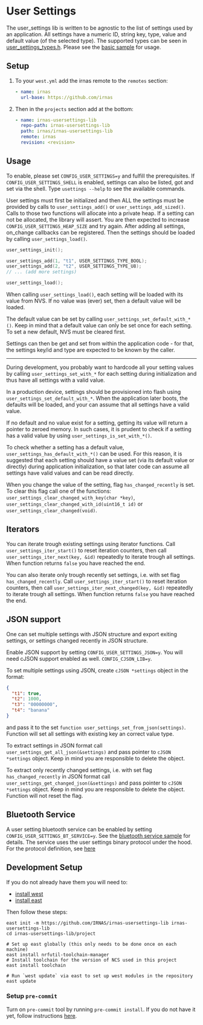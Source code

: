 # User Settings

The user_settings lib is written to be agnostic to the list of settings used by an application. All
settings have a numeric ID, string key, type, value and default value (of the selected type). The
supported types can be seen in
[user_settings_types.h](./user-settings/include/user_settings_types.h). Please see the
[basic sample](./samples/basic/) for usage.

## Setup

1. To your `west.yml` add the irnas remote to the `remotes` section:

   ```yaml
   - name: irnas
     url-base: https://github.com/irnas
   ```

2. Then in the `projects` section add at the bottom:

   ```yaml
   - name: irnas-usersettings-lib
     repo-path: irnas-usersettings-lib
     path: irnas/irnas-usersettings-lib
     remote: irnas
     revision: <revision>
   ```

## Usage

To enable, please set `CONFIG_USER_SETTINGS=y` and fulfill the prerequisites. If
`CONFIG_USER_SETTINGS_SHELL` is enabled, settings can also be listed, got and set via the shell.
Type `usettings --help` to see the available commands.

User settings must first be initialized and then ALL the settings must be provided by calls to
`user_settings_add()` or `user_settings_add_sized()`. Calls to those two functions will allocate
into a private heap. If a setting can not be allocated, the library will assert. You are then
expected to increase `CONFIG_USER_SETTINGS_HEAP_SIZE` and try again. After adding all settings,
on_change callbacks can be registered. Then the settings should be loaded by calling
`user_settings_load()`.

```c
user_settings_init();

user_settings_add(1, "t1", USER_SETTINGS_TYPE_BOOL);
user_settings_add(2, "t2", USER_SETTINGS_TYPE_U8);
// ... (add more settings)

user_settings_load();
```

When calling `user_settings_load()`, each setting will be loaded with its value from NVS. If no
value was (ever) set, then a default value will be loaded.

The default value can be set by calling `user_settings_set_default_with_*()`. Keep in mind that a
default value can only be set once for each setting. To set a new default, NVS must be cleared
first.

Settings can then be get and set from within the application code - for that, the settings key/id
and type are expected to be known by the caller.

---

During development, you probably want to hardcode all your setting values by calling
`user_settings_set_with_*` for each setting during initialization and thus have all settings with a
valid value.

In a production device, settings should be provisioned into flash using
`user_settings_set_default_with_*`. When the application later boots, the defaults will be loaded,
and your can assume that all settings have a valid value.

If no default and no value exist for a setting, getting its value will return a pointer to zeroed
memory. In such cases, it is prudent to check if a setting has a valid value by using
`user_settings_is_set_with_*()`.

To check whether a setting has a default value, `user_settings_has_default_with_*()` can be used.
For this reason, it is suggested that each setting should have a value set (via its default value or
directly) during application initialization, so that later code can assume all settings have valid
values and can be read directly.

When you change the value of the setting, flag `has_changed_recently` is set. To clear this flag
call one of the functions: `user_settings_clear_changed_with_key(char *key)`,
`user_settings_clear_changed_with_id(uint16_t id)` or `user_settings_clear_changed(void)`.

## Iterators

You can iterate trough existing settings using iterator functions. Call `user_settings_iter_start()`
to reset iteration counters, then call `user_settings_iter_next(key, &id)` repeatedly to iterate
trough all settings. When function returns `false` you have reached the end.

You can also iterate only trough recently set settings, i.e. with set flag `has_changed_recently`.
Call `user_settings_iter_start()` to reset iteration counters, then call
`user_settings_iter_next_changed(key, &id)` repeatedly to iterate trough all settings. When function
returns `false` you have reached the end.

## JSON support

One can set multiple settings with JSON structure and export exiting settings, or settings changed
recently in JSON structure.

Enable JSON support by setting `CONFIG_USER_SETTINGS_JSON=y`. You will need cJSON support enabled as
well. `CONFIG_CJSON_LIB=y`.

To set multiple settings using JSON, create `cJSON *settings` object in the format:

```json
{
  "t1": true,
  "t2": 1000,
  "t3": "00000000",
  "t4": "banana"
}
```

and pass it to the set `function user_settings_set_from_json(settings)`. Function will set all
settings with existing key an correct value type.

To extract settings in JSON format call `user_settings_get_all_json(&settings)` and pass pointer to
`cJSON *settings` object. Keep in mind you are responsible to delete the object.

To extract only recently changed settings, i.e. with set flag `has_changed_recently` in JSON format
call `user_settings_get_changed_json(&settings)` and pass pointer to `cJSON *settings` object. Keep
in mind you are responsible to delete the object. Function will not reset the flag.

## Bluetooth Service

A user setting bluetooth service can be enabled by setting `CONFIG_USER_SETTINGS_BT_SERVICE=y`. See
the [bluetooth service sample](./samples/bluetooth_service) for details. The service uses the user
settings binary protocol under the hood. For the protocol definition, see
[here](./libraray/protocol/binary/README.md)

## Development Setup

If you do not already have them you will need to:

- [install west](https://developer.nordicsemi.com/nRF_Connect_SDK/doc/latest/nrf/gs_installing.html#install-west)
- [install east](https://github.com/IRNAS/irnas-east-software)

Then follow these steps:

```shell
east init -m https://github.com/IRNAS/irnas-usersettings-lib irnas-usersettings-lib
cd irnas-usersettings-lib/project

# Set up east globally (this only needs to be done once on each machine)
east install nrfutil-toolchain-manager
# Install toolchain for the version of NCS used in this project
east install toolchain

# Run `west update` via east to set up west modules in the repository
east update
```

### Setup `pre-commit`

Turn on `pre-commit` tool by running `pre-commit install`. If you do not have it yet, follow
instructions [here](https://github.com/IRNAS/irnas-guidelines-docs/tree/main/tools/pre-commit).
